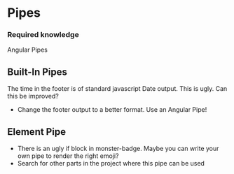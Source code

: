 # Pipes

### Required knowledge

Angular Pipes

## Built-In Pipes

The time in the footer is of standard javascript Date output. This is ugly. Can this be improved?

- Change the footer output to a better format. Use an Angular Pipe!

## Element Pipe

- There is an ugly if block in monster-badge. Maybe you can write your own pipe to render the right emoji?
- Search for other parts in the project where this pipe can be used
